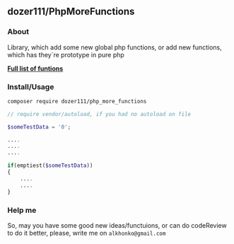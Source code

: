 ## dozer111/PhpMoreFunctions

### About
Library, which add some new global php functions, or add new functions, 
which has they`re prototype in pure php  

**[Full list of funtions](https://github.com/dozer111/additional_functions/wiki/Functions-list)**


### Install/Usage
```bash
composer require dozer111/php_more_functions
```
```php
// require vendor/autoload, if you had no autoload on file

$someTestData = '0';

....
....
....

if(emptiest($someTestData))
{
    ....
    ....
}
```

### Help me
So, may you have some good new ideas/functuions, or can do codeReview
to do it better, please, write me on `alkhonko@gmail.com`